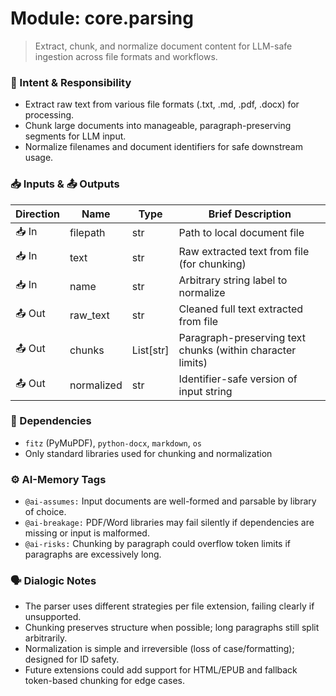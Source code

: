 # Module: core.parsing
> Extract, chunk, and normalize document content for LLM-safe ingestion across file formats and workflows.

### 🎯 Intent & Responsibility
- Extract raw text from various file formats (.txt, .md, .pdf, .docx) for processing.
- Chunk large documents into manageable, paragraph-preserving segments for LLM input.
- Normalize filenames and document identifiers for safe downstream usage.

### 📥 Inputs & 📤 Outputs
| Direction | Name         | Type            | Brief Description                                                                 |
|-----------|--------------|-----------------|------------------------------------------------------------------------------------|
| 📥 In     | filepath      | str             | Path to local document file                                                        |
| 📥 In     | text          | str             | Raw extracted text from file (for chunking)                                       |
| 📥 In     | name          | str             | Arbitrary string label to normalize                                               |
| 📤 Out    | raw_text      | str             | Cleaned full text extracted from file                                             |
| 📤 Out    | chunks        | List[str]       | Paragraph-preserving text chunks (within character limits)                        |
| 📤 Out    | normalized    | str             | Identifier-safe version of input string                                           |

### 🔗 Dependencies
- `fitz` (PyMuPDF), `python-docx`, `markdown`, `os`
- Only standard libraries used for chunking and normalization

### ⚙️ AI-Memory Tags
- `@ai-assumes:` Input documents are well-formed and parsable by library of choice.
- `@ai-breakage:` PDF/Word libraries may fail silently if dependencies are missing or input is malformed.
- `@ai-risks:` Chunking by paragraph could overflow token limits if paragraphs are excessively long.

### 🗣 Dialogic Notes
- The parser uses different strategies per file extension, failing clearly if unsupported.
- Chunking preserves structure when possible; long paragraphs still split arbitrarily.
- Normalization is simple and irreversible (loss of case/formatting); designed for ID safety.
- Future extensions could add support for HTML/EPUB and fallback token-based chunking for edge cases.
